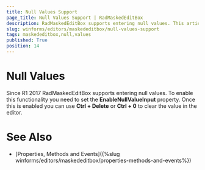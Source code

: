 ```yaml
---
title: Null Values Support
page_title: Null Values Support | RadMaskedEditBox
description: RadMaskedEditBox supports entering null values. This article shows how you can enable and use this functionality.
slug: winforms/editors/maskededitbox/null-values-support
tags: maskededitbox,null,values
published: True
position: 14
---
```


# Null Values

Since R1 2017 RadMaskedEditBox supports entering null values. To enable this functionality you need to set the __EnableNullValueInput__ property. Once this is enabled you can use  __Ctrl + Delete__ or __Ctrl + 0__ to clear the value in the editor.  

# See Also 

* [Properties, Methods and Events]({%slug winforms/editors/maskededitbox/properties-methods-and-events%})